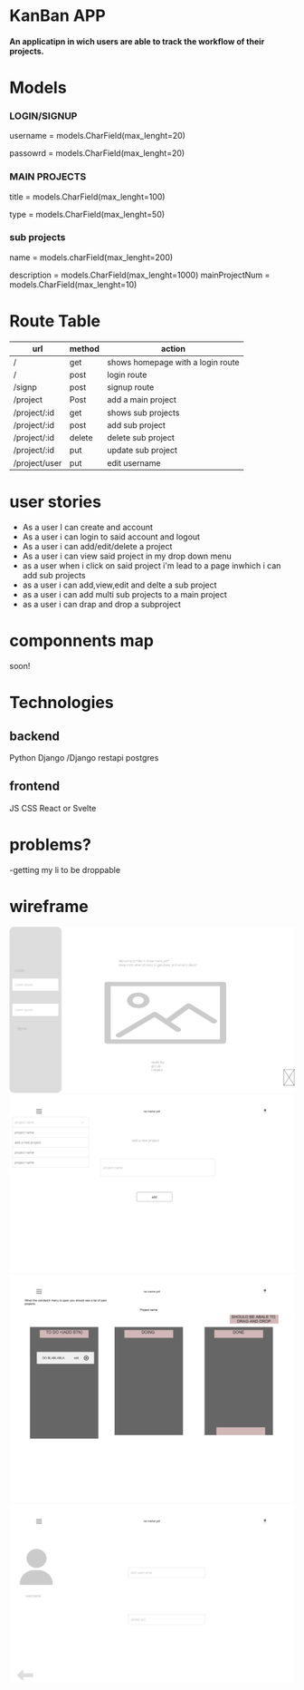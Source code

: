 # KanBan APP

#### An applicatipn in wich users are able to track the workflow of their projects.

# Models

### LOGIN/SIGNUP

username = models.CharField(max_lenght=20)

passowrd = models.CharField(max_lenght=20)

### MAIN PROJECTS

title = models.CharField(max_lenght=100)

type = models.CharField(max_lenght=50)


### sub projects

name = models.charField(max_lenght=200)

description = models.CharField(max_lenght=1000)
mainProjectNum = models.CharField(max_lenght=10)

# Route Table

| url           | method | action                            |
| ------------- | ------ | --------------------------------- |
| /             | get    | shows homepage with a login route |
| /             | post   | login route                       |
| /signp        | post   | signup route                      |
| /project      | Post   | add a main project                |
| /project/:id  | get    | shows sub projects                |
| /project/:id  | post   | add sub project                   |
| /project/:id  | delete | delete sub project                |
| /project/:id  | put    | update sub project                |
| /project/user | put    | edit username                     |

# user stories

- As a user I can create and account
- As a user i can login to said account and logout
- As a user i can add/edit/delete a project
- As a user i can view said project in my drop down menu
- as a user when i click on said project i'm lead to a page inwhich i can add sub projects
- as a user i can add,view,edit and delte a sub project
- as a user i can add multi sub projects to a main project
- as a user i can drap and drop a subproject

# componnents map

soon!

# Technologies

## backend

Python
Django /Django restapi
postgres

## frontend

JS
CSS
React or Svelte

# problems?
-getting my li to be droppable
# wireframe

![alt text](Screen.png "Title")
![alt text](menu@1x.png "Title")
![alt text](projectpage.png "Title")
![alt text](userpage.png "Title")
